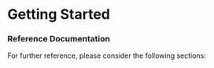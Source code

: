 # Getting Started

### Reference Documentation
For further reference, please consider the following sections:

<TBD>

